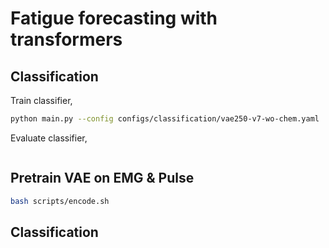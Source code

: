 # Fatigue forecasting with transformers

## Classification
Train classifier,
```bash
python main.py --config configs/classification/vae250-v7-wo-chem.yaml
```
Evaluate classifier, 
```bash

```



## Pretrain VAE on EMG & Pulse
```bash
bash scripts/encode.sh
```


## Classification 
